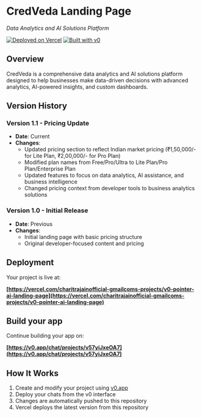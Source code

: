 # CredVeda Landing Page

*Data Analytics and AI Solutions Platform*

[![Deployed on Vercel](https://img.shields.io/badge/Deployed%20on-Vercel-black?style=for-the-badge&logo=vercel)](https://vercel.com/charitrajainofficial-gmailcoms-projects/v0-pointer-ai-landing-page)
[![Built with v0](https://img.shields.io/badge/Built%20with-v0.app-black?style=for-the-badge)](https://v0.app/chat/projects/v57yiJxeOA7)

## Overview

CredVeda is a comprehensive data analytics and AI solutions platform designed to help businesses make data-driven decisions with advanced analytics, AI-powered insights, and custom dashboards.

## Version History

### Version 1.1 - Pricing Update
- **Date**: Current
- **Changes**: 
  - Updated pricing section to reflect Indian market pricing (₹1,50,000/- for Lite Plan, ₹2,00,000/- for Pro Plan)
  - Modified plan names from Free/Pro/Ultra to Lite Plan/Pro Plan/Enterprise Plan
  - Updated features to focus on data analytics, AI assistance, and business intelligence
  - Changed pricing context from developer tools to business analytics solutions

### Version 1.0 - Initial Release
- **Date**: Previous
- **Changes**: 
  - Initial landing page with basic pricing structure
  - Original developer-focused content and pricing

## Deployment

Your project is live at:

**[https://vercel.com/charitrajainofficial-gmailcoms-projects/v0-pointer-ai-landing-page](https://vercel.com/charitrajainofficial-gmailcoms-projects/v0-pointer-ai-landing-page)**

## Build your app

Continue building your app on:

**[https://v0.app/chat/projects/v57yiJxeOA7](https://v0.app/chat/projects/v57yiJxeOA7)**

## How It Works

1. Create and modify your project using [v0.app](https://v0.app)
2. Deploy your chats from the v0 interface
3. Changes are automatically pushed to this repository
4. Vercel deploys the latest version from this repository